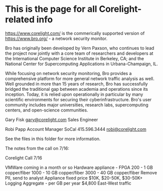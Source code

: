 # This is the page for all Corelight-related info


https://www.corelight.com/ is the commerically supported version of https://www.bro.org/ - a network security monitor.

Bro has originally been developed by Vern Paxson, who continues to lead the project now jointly with a core team of 
researchers and developers at the International Computer Science Institute in Berkeley, CA; 
and the National Center for Supercomputing Applications in Urbana-Champaign, IL.

While focusing on network security monitoring, Bro provides a comprehensive platform for more general network 
traffic analysis as well. Well grounded in more than 15 years of research, Bro has successfully bridged the traditional 
gap between academia and operations since its inception. Today, it is relied upon operationally in particular by many 
scientific environments for securing their cyberinfrastructure. Bro's user community includes major universities, 
research labs, supercomputing centers, and open-science communities.

Gary Fisk <gary@corelight.com>
Sales Engineer

Robi Papp
Account Manager SoCal
415.596.3444
robi@corelight.com

See the files in this folder for more information.

The notes from the call on 7/16:

Corelight Call 7/16

VMWare coming in a month or so
Hardware appliance - FPGA
200  - 1 GB copper/fiber
1000 - 10 GB copper/fiber
3000 - 40 GB copper/fiber
Remove PII, send to analyst
Appliance fixed price $10K, $20-50K, $30-50K+
Logging Aggregate - per GB per year $4,800
East-West traffic
